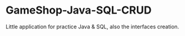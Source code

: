 # GameShop-Java-SQL-CRUD
Little application for practice Java &amp; SQL, also the interfaces creation.
